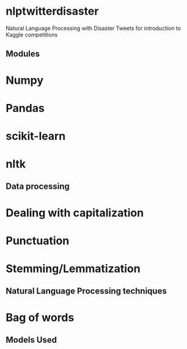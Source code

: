 # nlptwitterdisaster
Natural Language Processing with Disaster Tweets for introduction to Kaggle competitions

## Modules
# Numpy

# Pandas

# scikit-learn

# nltk

## Data processing
# Dealing with capitalization

# Punctuation

# Stemming/Lemmatization

## Natural Language Processing techniques
# Bag of words

## Models Used

